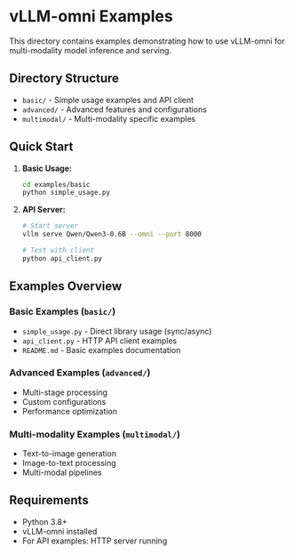 # vLLM-omni Examples

This directory contains examples demonstrating how to use vLLM-omni for multi-modality model inference and serving.

## Directory Structure

- `basic/` - Simple usage examples and API client
- `advanced/` - Advanced features and configurations  
- `multimodal/` - Multi-modality specific examples

## Quick Start

1. **Basic Usage:**
   ```bash
   cd examples/basic
   python simple_usage.py
   ```

2. **API Server:**
   ```bash
   # Start server
   vllm serve Qwen/Qwen3-0.6B --omni --port 8000
   
   # Test with client
   python api_client.py
   ```

## Examples Overview

### Basic Examples (`basic/`)
- `simple_usage.py` - Direct library usage (sync/async)
- `api_client.py` - HTTP API client examples
- `README.md` - Basic examples documentation

### Advanced Examples (`advanced/`)
- Multi-stage processing
- Custom configurations
- Performance optimization

### Multi-modality Examples (`multimodal/`)
- Text-to-image generation
- Image-to-text processing
- Multi-modal pipelines

## Requirements

- Python 3.8+
- vLLM-omni installed
- For API examples: HTTP server running